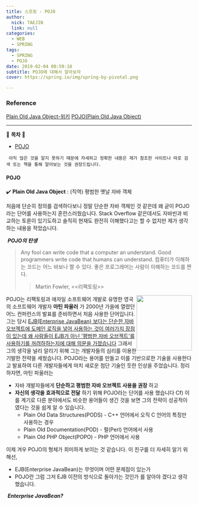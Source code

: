 ```yaml
---
title: 스프링 - POJO
author:
  nick: TAEJIN
  link: null
categories:
  - WEB
  - SPRING
tags:
  - SPRING
  - POJO
date: 2019-02-04 00:59:18
subtitle: POJO에 대해서 알아보자
cover: https://spring.io/img/spring-by-pivotal.png

---
```


### Reference

[Plain Old Java Object-위키](https://ko.wikipedia.org/wiki/Plain_Old_Java_Object)
[POJO(Plain Old Java Object)](https://itewbm.tistory.com/entry/POJOPlain-Old-Java-Object)

------

:book: **목차** :book:

- [POJO](#POJO)



` 아직 많은 것을 알지 못하기 때문에 자세하고 정확한 내용은 제가 참조한 사이트나 따로 검색 또는 책을 통해 알아보는 것을 권장드립니다.`

#### POJO

:heavy_check_mark: **Plain Old Java Object** : (직역) 평범한 옛날 자바 객체

 처음에 단순히 정의를 검색하다보니 정말 단순한 자바 객체인 것 같은데 왜 굳이 POJO라는 단어를 사용하는지 혼란스러웠습니다. Stack Overflow 같은데서도 자바빈과 비교하는 토론이 있기도하고 솔직히 현재도 완전히 이해했다고는 할 수 없지만 제가 생각하는 내용을 적었습니다.



​	***POJO의 탄생***

> Any fool can write code that a computer an understand. Good programmers write code that humans can understand.
> 컴퓨터가 이해하는 코드는 어느 바보나 짤 수 있다. 좋은 프로그래머는 사람이 이해하는 코드를 짠다.
>
> > Martin Fowler, <<리팩토링>>

<img style="float:right; height:150px;" src="https://martinfowler.com/img/mf-cologne.jpg">

 POJO는 리팩토링과 애자일 소프트웨어 개발로 유명한 영국의 소프트웨어 개발자 **마틴 파울러** 가 2000년 가을에 열렸던 어느 컨퍼런스의 발표를 준비하면서 처음 사용한 단어입니다. 그는 당시 <u>EJB(Enterprise JavaBean) 보다는 단순한 자바 오브젝트에 도메인 로직을 넣어 사용하는 것이 여러가지 장점이 있는데 왜 사람들이 EJB가 아닌 '평범한 자바 오브젝트'를 사용하기를 꺼려하하는지에 대해 의문을 가졌습니다</u> 그래서 그의 생각을 널리 알리기 위해 그는 개발자들의 심리를 이용한 기발한 전략을 세웠습니다. POJO라는 용어를 만들고 이를 기반으로한 기술을 사용한다고 발표하여 다른 개발자들에게 마치 새로운 첨단 기술인 듯한 인상을 주었습니다.
 정리하자면, 마틴 파울러는

- 자바 개발자들에게 **단순하고 평범한 자바 오브젝트 사용을 권장** 하고
- **자신의 생각을 효과적으로 전달** 하기 위해 POJO라는 단어를 사용 했습니다
  Cf) 이를 계기로 다른 분야에서도 비슷한 용어들이 생긴 것을 보면 그의 전략이 성공적이 였다는 것을 쉽게 알 수 있습니다.
  - Plain Old Data Structures(PODS) - C++ 언어에서 오직 C 언어의 특징만 사용하는 경우
  - Plain Old Documentation(POD) - 펄(Perl) 언어에서 사용
  - Plain Old PHP Object(POPO) - PHP 언어에서 사용



이제 겨우 POJO의 형체가 희미하게 보이는 것 같습니다. 이 친구를 더 자세히 알기 위해선,

- EJB(Enterprise JavaBean)는 무엇이며 어떤 문제점이 있는가
- POJO란 그럼 그저 EJB 이전의 방식으로 돌아가는 것인가
  를 알아야 겠다고 생각했습니다.



​	***Enterprise JavaBean?***



<br><br><br>
